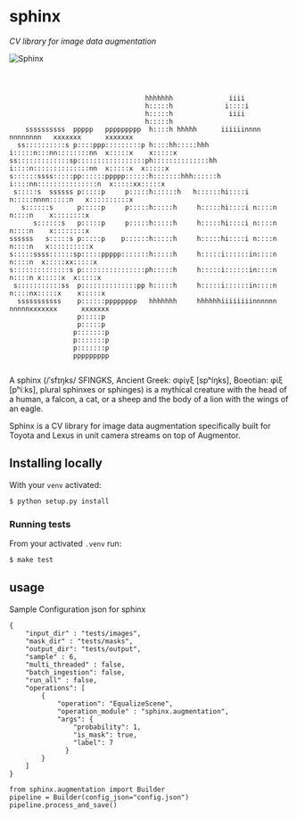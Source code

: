# sphinx


*CV library for image data augmentation*

![Sphinx](https://github.com/toyotaconnected-India/sphinx/workflows/Sphinx/badge.svg?branch=master)

```

                                                                                                
                                                                                                
                                  hhhhhhh              iiii                                     
                                  h:::::h             i::::i                                    
                                  h:::::h              iiii                                     
                                  h:::::h                                                       
    ssssssssss  ppppp   ppppppppp  h::::h hhhhh      iiiiiinnnn  nnnnnnnn   xxxxxxx      xxxxxxx
  ss::::::::::s p::::ppp:::::::::p h::::hh:::::hhh   i:::::n:::nn::::::::nn  x:::::x    x:::::x 
ss:::::::::::::sp:::::::::::::::::ph::::::::::::::hh  i::::n::::::::::::::nn  x:::::x  x:::::x  
s::::::ssss:::::pp::::::ppppp::::::h:::::::hhh::::::h i::::nn:::::::::::::::n  x:::::xx:::::x   
 s:::::s  ssssss p:::::p     p:::::h::::::h   h::::::hi::::i n:::::nnnn:::::n   x::::::::::x    
   s::::::s      p:::::p     p:::::h:::::h     h:::::hi::::i n::::n    n::::n    x::::::::x     
      s::::::s   p:::::p     p:::::h:::::h     h:::::hi::::i n::::n    n::::n    x::::::::x     
ssssss   s:::::s p:::::p    p::::::h:::::h     h:::::hi::::i n::::n    n::::n   x::::::::::x    
s:::::ssss::::::sp:::::ppppp:::::::h:::::h     h:::::i::::::in::::n    n::::n  x:::::xx:::::x   
s::::::::::::::s p::::::::::::::::ph:::::h     h:::::i::::::in::::n    n::::n x:::::x  x:::::x  
 s:::::::::::ss  p::::::::::::::pp h:::::h     h:::::i::::::in::::n    n::::nx:::::x    x:::::x 
  sssssssssss    p::::::pppppppp   hhhhhhh     hhhhhhiiiiiiiinnnnnn    nnnnnxxxxxxx      xxxxxxx
                 p:::::p                                                                        
                 p:::::p                                                                        
                p:::::::p                                                                       
                p:::::::p                                                                       
                p:::::::p                                                                       
                ppppppppp                                                                       
                                                                                                

```

A sphinx (/ˈsfɪŋks/ SFINGKS, Ancient Greek: σφίγξ [spʰíŋks], Boeotian: φίξ [pʰíːks], plural sphinxes or sphinges) is a mythical creature with the head of a human, a falcon, a cat, or a sheep and the body of a lion with the wings of an eagle.

Sphinx is a CV library for image data augmentation specifically built
for Toyota and Lexus in unit camera streams on top of Augmentor.

## Installing locally

With your `venv` activated:

```bash
$ python setup.py install
```

### Running tests

From your activated `.venv` run:

```bash
$ make test
```

## usage

Sample Configuration json for sphinx

```
{
    "input_dir" : "tests/images",
    "mask_dir" : "tests/masks",
    "output_dir": "tests/output",
    "sample" : 6,
    "multi_threaded" : false,
    "batch_ingestion": false,
    "run_all" : false,
    "operations": [
        {
            "operation": "EqualizeScene",
            "operation_module" : "sphinx.augmentation",
            "args": {
                "probability": 1,
                "is_mask": true,
                "label": 7
              }
        }
    ]
}
```

```
from sphinx.augmentation import Builder
pipeline = Builder(config_json="config.json")
pipeline.process_and_save()
```

